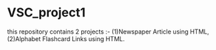# VSC_project1
this repository contains 2 projects :- (1)Newspaper Article using HTML, (2)Alphabet Flashcard Links using HTML.
